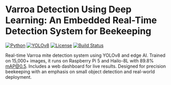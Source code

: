 # Varroa Detection Using Deep Learning: An Embedded Real-Time Detection System for Beekeeping

[![Python](https://img.shields.io/badge/Python-3.8+-blue.svg)](https://python.org)
[![YOLOv8](https://img.shields.io/badge/YOLOv8-Latest-green.svg)](https://github.com/ultralytics/ultralytics)
[![License](https://img.shields.io/badge/License-MIT-yellow.svg)](LICENSE)
[![Build Status](https://img.shields.io/badge/Build-Passing-brightgreen.svg)]()

Real-time Varroa mite detection system using YOLOv8 and edge AI. Trained on 15,000+ images, it runs on Raspberry Pi 5 and Hailo-8L with 89.8% mAP@0.5. Includes a web dashboard for live results. Designed for precision beekeeping with an emphasis on small object detection and real-world deployment.




